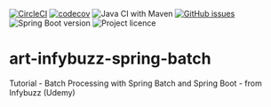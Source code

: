 [![CircleCI](https://circleci.com/gh/artshishkin/art-infybuzz-spring-batch.svg?style=svg)](https://circleci.com/gh/artshishkin/art-infybuzz-spring-batch)
[![codecov](https://codecov.io/gh/artshishkin/art-infybuzz-spring-batch/branch/main/graph/badge.svg?token=U5YRYVEM7N)](https://codecov.io/gh/artshishkin/art-infybuzz-spring-batch)
![Java CI with Maven](https://github.com/artshishkin/art-infybuzz-spring-batch/workflows/Java%20CI%20with%20Maven/badge.svg)
[![GitHub issues](https://img.shields.io/github/issues/artshishkin/art-infybuzz-spring-batch)](https://github.com/artshishkin/art-infybuzz-spring-batch/issues)
![Spring Boot version][springver]
![Project licence][licence]

# art-infybuzz-spring-batch
Tutorial - Batch Processing with Spring Batch and Spring Boot - from Infybuzz (Udemy)

[springver]: https://img.shields.io/badge/dynamic/xml?label=Spring%20Boot&query=%2F%2A%5Blocal-name%28%29%3D%27project%27%5D%2F%2A%5Blocal-name%28%29%3D%27parent%27%5D%2F%2A%5Blocal-name%28%29%3D%27version%27%5D&url=https%3A%2F%2Fraw.githubusercontent.com%2Fartshishkin%2Fart-infybuzz-spring-batch%2Fmaster%2Fpom.xml&logo=Spring&labelColor=white&color=grey
[licence]: https://img.shields.io/github/license/artshishkin/art-infybuzz-spring-batch.svg
